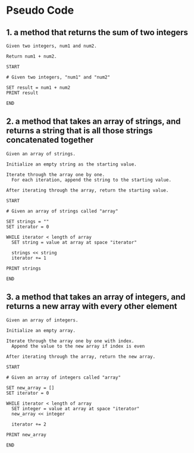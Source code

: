 # Pseudo Code

## 1. a method that returns the sum of two integers

```shell
Given two integers, num1 and num2.

Return num1 + num2.
```

```shell
START

# Given two integers, "num1" and "num2"

SET result = num1 + num2
PRINT result

END
```

## 2. a method that takes an array of strings, and returns a string that is all those strings concatenated together

```shell
Given an array of strings.

Initialize an empty string as the starting value.

Iterate through the array one by one.
  For each iteration, append the string to the starting value.

After iterating through the array, return the starting value.
```

```shell
START

# Given an array of strings called "array"

SET strings = ""
SET iterator = 0

WHILE iterator < length of array
  SET string = value at array at space "iterator"
  
  strings << string
  iterator += 1

PRINT strings

END  
```

## 3. a method that takes an array of integers, and returns a new array with every other element

```shell
Given an array of integers.

Initialize an empty array.

Iterate through the array one by one with index.
  Append the value to the new array if index is even
    
After iterating through the array, return the new array.
```

```shell
START

# Given an array of integers called "array"

SET new_array = []
SET iterator = 0

WHILE iterator < length of array
  SET integer = value at array at space "iterator"
  new_array << integer

  iterator += 2

PRINT new_array

END
```
